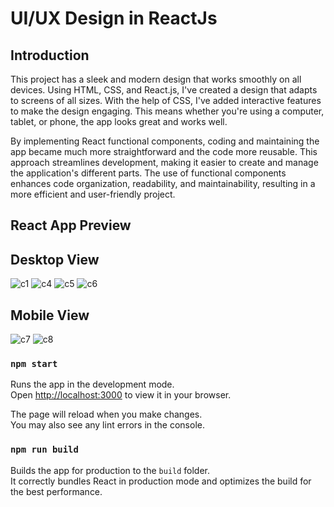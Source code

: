 # UI/UX Design in ReactJs

## Introduction

This project has a sleek and modern design that works smoothly on all devices. Using HTML, CSS, and React.js, I've created a design that adapts to screens of all sizes. With the help of CSS, I've added interactive features to make the design engaging. This means whether you're using a computer, tablet, or phone, the app looks great and works well.

By implementing React functional components, coding and maintaining the app became much more straightforward and the code more reusable. This approach streamlines development, making it easier to create and manage the application's different parts. The use of functional components enhances code organization, readability, and maintainability, resulting in a more efficient and user-friendly project.

## React App Preview
## Desktop View
![c1](https://github.com/ali-log/CLIX_UI/assets/142591226/a887c38b-4cd0-4616-9ecb-f23858d16ef5)
![c4](https://github.com/ali-log/CLIX_UI/assets/142591226/bd3921e5-4abe-4dcf-a10e-348249a99035)
![c5](https://github.com/ali-log/CLIX_UI/assets/142591226/73efbea8-ee16-486f-9391-bab1a666b3f1) 
![c6](https://github.com/ali-log/CLIX_UI/assets/142591226/1dea0273-2d47-4c6b-998b-279497bb8898)

## Mobile View
![c7](https://github.com/ali-log/CLIX_UI/assets/142591226/e5c849c6-d362-4531-8268-6a870a93c931)
![c8](https://github.com/ali-log/CLIX_UI/assets/142591226/d85a0780-fa67-470b-b993-2f21af3b81fb)


### `npm start`

Runs the app in the development mode.\
Open [http://localhost:3000](http://localhost:3000) to view it in your browser.

The page will reload when you make changes.\
You may also see any lint errors in the console.

### `npm run build`

Builds the app for production to the `build` folder.\
It correctly bundles React in production mode and optimizes the build for the best performance.

